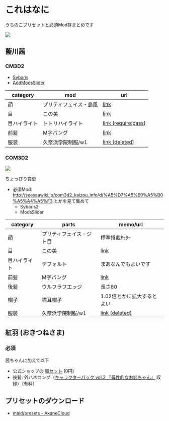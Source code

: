 # これはなに

うちのこプリセットと必須Mod群まとめです

![](https://mstdn.maud.io/system/media_attachments/files/000/188/282/original/d894129e8b5bb7a2.png)

## 藍川茜

### CM3D2

* [Sybaris](http://motimoti3d.jp/blog-entry-13.html)
* [AddModsSlider](http://motimoti3d.jp/blog-entry-14.html)

category | mod | url |
---|---|---|
顔 | プリティフェイス・島風 | [link](http://ux.getuploader.com/cm3d2/download/7/cm3d2_7.zip) |
目 | この美 | [link](http://motimoti3d.jp/blog-entry-63.html) |
目ハイライト | トトリハイライト | [link (require:pass)](http://ux.getuploader.com/n777_mod/download/171/%E3%83%88%E3%83%88%E3%82%A5%E3%83%BC%E3%83%AA%E3%82%A2%E3%83%BB%E3%83%98%E3%83%AB%E3%83%A2%E3%83%AB%E3%83%88.rar) |
前髪 | M字バング | [link](http://ux.getuploader.com/cm3d2/download/19/cm3d2_19.zip) |
服装 | 久奈浜学院制服/w1 | [link (deleted)]() |

### COM3D2

![](https://mstdn.maud.io/system/media_attachments/files/001/963/172/original/b4077375165a7f09.jpeg)

ちょっぴり変更

* 必須Mod: http://seesaawiki.jp/com3d2_kaizou_info/d/%A5%D7%A5%E9%A5%B0%A5%A4%A5%F3 とかを見て集めて
    * Sybaris2
    * ModsSlider

category | parts | memo/url |
---|---|---|
顔 | プリティフェイス・ジト目 | 標準搭載ﾔｯﾀｰ |
目 | この美 | [link](http://motimoti3d.jp/blog-entry-63.html) |
目ハイライト | デフォルト | まあなんでもよいです |
前髪 | M字バング | [link](http://ux.getuploader.com/cm3d2/download/19/cm3d2_19.zip) |
後髪 | ウルフラフエッジ | 長さ80 |
帽子 | 猫耳帽子 | 1.02倍とかに拡大するとよい |
服装 | 久奈浜学院制服/w1 | [link (deleted)]() |

## 紅羽 (おきつねさま)

### 必須

茜ちゃんに加えて以下

* 公式ショップの [狐セット](https://cm3d2-shop.s-court.me/item.php?iid=188) (0円)
* 後髪: 外ハネロング（[キャラクターパック vol.2 『母性的なお姉ちゃん』](http://kisskiss.tv/cm3d2/pp002/) 収録）（有料）

## プリセットのダウンロード

* [maid/presets - AkaneCloud](https://cloud.akane.blue/nextcloud/s/PDPhxnmcj5DG5CI?path=%2Fpresets)

